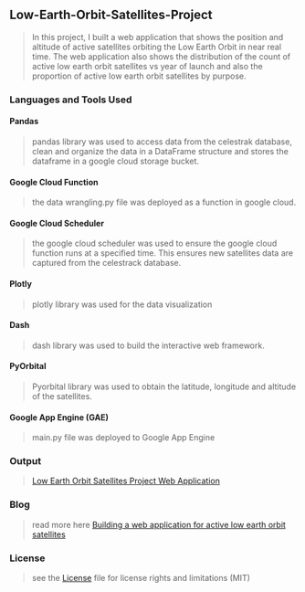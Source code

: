## Low-Earth-Orbit-Satellites-Project

> In this project, I built a web application that shows the position and altitude of active satellites orbiting the Low Earth Orbit in near real time. The web application also shows the distribution of the count of active low earth orbit satellites vs year of launch and also the proportion of active low earth orbit satellites by purpose.

### Languages and Tools Used

#### Pandas

> pandas library was used to access data from the celestrak database, clean and organize the data in a DataFrame structure and stores the dataframe in a google cloud storage bucket.

#### Google Cloud Function

> the data wrangling.py file was deployed as a function in google cloud. 

#### Google Cloud Scheduler

> the google cloud scheduler was used to ensure the google cloud function runs at a specified time. This ensures new satellites data are captured from the celestrack database.

#### Plotly

> plotly library was used for the data visualization

#### Dash

> dash library was used to build the interactive web framework.

#### PyOrbital

> Pyorbital library was used to obtain the latitude, longitude and altitude of the satellites.

#### Google App Engine (GAE)

> main.py file was deployed to Google App Engine


### Output

>[Low Earth Orbit Satellites Project Web Application](https://leo-satellite-overview-project.nw.r.appspot.com/)

### Blog

> read more here [Building a web application for active low earth orbit satellites](https://medium.com/@Oladayo/building-a-web-application-for-active-low-earth-orbit-satellites-74fcafb16df)

### License

> see the [License](https://github.com/0ladayo/Low-Earth-Orbit-Satellites-Project/blob/master/LICENSE.txt) file for license rights and limitations (MIT)

